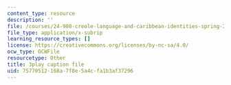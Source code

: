 ```yaml
---
content_type: resource
description: ''
file: /courses/24-908-creole-language-and-caribbean-identities-spring-2017/75770512168a7f8e5a4cfa1b3af37296_w-zdunIsHUU.srt
file_type: application/x-subrip
learning_resource_types: []
license: https://creativecommons.org/licenses/by-nc-sa/4.0/
ocw_type: OCWFile
resourcetype: Other
title: 3play caption file
uid: 75770512-168a-7f8e-5a4c-fa1b3af37296
---
```

